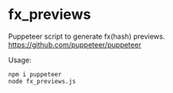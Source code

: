 # fx_previews

Puppeteer script to generate fx(hash) previews.
https://github.com/puppeteer/puppeteer

Usage:
```
npm i puppeteer
node fx_previews.js
```

